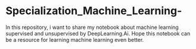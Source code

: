 # Specialization_Machine_Learning-
In this repository, i want to share my notebook about machine learning supervised and unsupervised by DeepLearning.Ai. Hope this notebook can be a resource for learning machine learning even better.
